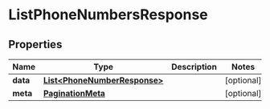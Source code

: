 # ListPhoneNumbersResponse

## Properties
Name | Type | Description | Notes
------------ | ------------- | ------------- | -------------
**data** | [**List&lt;PhoneNumberResponse&gt;**](PhoneNumberResponse.md) |  |  [optional]
**meta** | [**PaginationMeta**](PaginationMeta.md) |  |  [optional]
